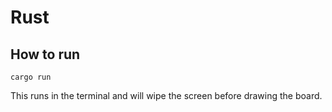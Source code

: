 # Rust

## How to run

```shell
cargo run
```

This runs in the terminal and will wipe the screen before drawing the board.
